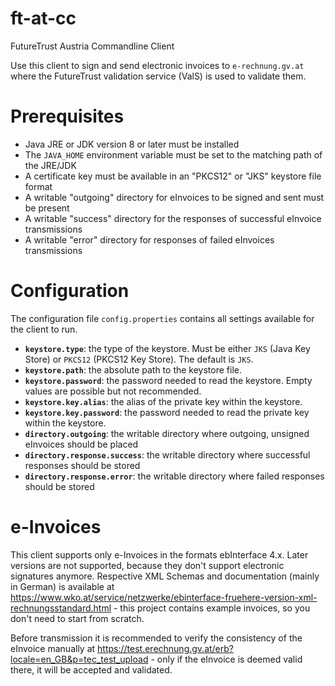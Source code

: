 # ft-at-cc

FutureTrust Austria Commandline Client

Use this client to sign and send electronic invoices to `e-rechnung.gv.at` where the FutureTrust validation service (ValS) is used to validate them.

# Prerequisites

* Java JRE or JDK version 8 or later must be installed
* The `JAVA_HOME` environment variable must be set to the matching path of the JRE/JDK
* A certificate key must be available in an "PKCS12" or "JKS" keystore file format
* A writable "outgoing" directory for eInvoices to be signed and sent must be present
* A writable "success" directory for the responses of successful eInvoice transmissions 
* A writable "error" directory for responses of failed eInvoices transmissions 

# Configuration

The configuration file `config.properties` contains all settings available for the client to run.

* **`keystore.type`**: the type of the keystore. Must be either `JKS` (Java Key Store) or `PKCS12` (PKCS12 Key Store). The default is `JKS`.
* **`keystore.path`**: the absolute path to the keystore file.
* **`keystore.password`**: the password needed to read the keystore. Empty values are possible but not recommended.
* **`keystore.key.alias`**: the alias of the private key within the keystore.
* **`keystore.key.password`**: the password needed to read the private key within the keystore.
* **`directory.outgoing`**: the writable directory where outgoing, unsigned eInvoices should be placed
* **`directory.response.success`**: the writable directory where successful responses should be stored
* **`directory.response.error`**: the writable directory where failed responses should be stored

# e-Invoices

This client supports only e-Invoices in the formats ebInterface 4.x. Later versions are not supported, because they don't support electronic signatures anymore. Respective XML Schemas and documentation (mainly in German) is available at https://www.wko.at/service/netzwerke/ebinterface-fruehere-version-xml-rechnungsstandard.html - this project contains example invoices, so you don't need to start from scratch.

Before transmission it is recommended to verify the consistency of the eInvoice manually at https://test.erechnung.gv.at/erb?locale=en_GB&p=tec_test_upload - only if the eInvoice is deemed valid there, it will be accepted and validated.

